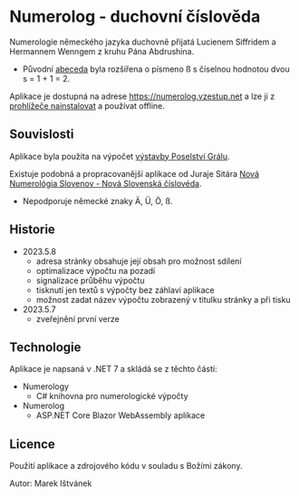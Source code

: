 # Numerolog - duchovní číslověda

Numerologie německého jazyka duchovně přijatá Lucienem Siffridem a Hermannem Wenngem z kruhu Pána Abdrushina.
- Původní [abeceda](Numerology/Alphabets.cs#:~:text=static%20readonly%20Alphabet-,German,-%3D%20new()) byla rozšířena o písmeno ß s číselnou hodnotou dvou s = 1 + 1 = 2.

Aplikace je dostupná na adrese https://numerolog.vzestup.net a lze ji z [prohlížeče nainstalovat](https://support.google.com/chrome/answer/9658361?hl=cs&co=GENIE.Platform%3DDesktop) a používat offline.

## Souvislosti

Aplikace byla použita na výpočet [výstavby Poselství Grálu](https://abdrushin.one/cs/poselstvi_gralu/1931/vystavba#numerologie).

Existuje podobná a propracovanější aplikace od Juraje Sitára [Nová Numerológia Slovenov - Nová Slovenská číslovéda](https://yaspis.sk/programy-jaspis#:~:text=Nov%C3%A9%20Hodiny%20Slovenov%C2%A0%20%C2%BB-,Nov%C3%A1%20Numerol%C3%B3gia%20Slovenov,-%2D%20Nov%C3%A1%20Slovensk%C3%A1%20%C4%8D%C3%ADslov%C3%A9da).
- Nepodporuje německé znaky Ä, Ü, Ö, ß.

## Historie

- 2023.5.8
  - adresa stránky obsahuje její obsah pro možnost sdílení
  - optimalizace výpočtu na pozadí
  - signalizace průběhu výpočtu
  - tisknutí jen textů s výpočty bez záhlaví aplikace
  - možnost zadat název výpočtu zobrazený v titulku stránky a při tisku
- 2023.5.7
  - zveřejnění první verze

## Technologie

Aplikace je napsaná v .NET 7 a skládá se z těchto částí:
- Numerology
  - C# knihovna pro numerologické výpočty
- Numerolog
  - ASP.NET Core Blazor WebAssembly aplikace

## Licence

Použití aplikace a zdrojového kódu v souladu s Božími zákony.

Autor: Marek Ištvánek